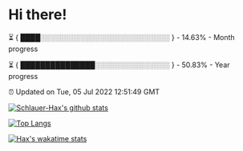 # Hi there!

⏳ { ████░░░░░░░░░░░░░░░░░░░░░░░░░░ } - 14.63% - Month progress

⏳ { ███████████████░░░░░░░░░░░░░░░ } - 50.83% - Year progress

⏰ Updated on Tue, 05 Jul 2022 12:51:49 GMT


[![Schlauer-Hax's github stats](https://github-readme-stats.vercel.app/api?username=Schlauer-Hax&show_icons=true&theme=dark&count_private=true)](https://github.com/Schlauer-Hax)


[![Top Langs](https://github-readme-stats.vercel.app/api/top-langs/?username=Schlauer-Hax&layout=compact&theme=dark)](https://github.com/Schlauer-Hax?tab=repositories)


[![Hax's wakatime stats](https://github-readme-stats.vercel.app/api/wakatime?username=Hax&theme=dark)](https://wakatime.com/@Hax)

